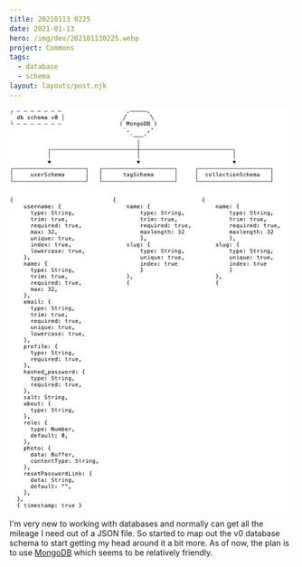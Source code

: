```yaml
---
title: 20210113 0225
date: 2021-01-13
hero: /img/dev/202101130225.webp
project: Commons
tags:
  - database
  - schema
layout: layouts/post.njk
---
```


![WIP image for 202101130225](/img/dev/202101130225.webp)

I'm very new to working with databases and normally can get all the mileage I need out of a JSON file. So started to map out the v0 database schema to start getting my head around it a bit more. As of now, the plan is to use [MongoDB](https://www.mongodb.com/) which seems to be relatively friendly.
